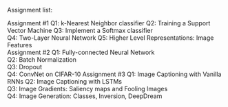 Assignment list:

Assignment #1
Q1: k-Nearest Neighbor classifier 
Q2: Training a Support Vector Machine 
Q3: Implement a Softmax classifier  
Q4: Two-Layer Neural Network 
Q5: Higher Level Representations: Image Features  
Assignment #2
Q1: Fully-connected Neural Network  
Q2: Batch Normalization  
Q3: Dropout  
Q4: ConvNet on CIFAR-10 
Assignment #3
Q1: Image Captioning with Vanilla RNNs 
Q2: Image Captioning with LSTMs  
Q3: Image Gradients: Saliency maps and Fooling Images  
Q4: Image Generation: Classes, Inversion, DeepDream 

